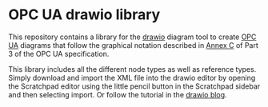 # OPC UA drawio library

This repository contains a library for the [drawio] diagram tool to create [OPC UA](https://opcfoundation.org/about/opc-technologies/opc-ua/) diagrams that follow the graphical notation described in [Annex C](https://reference.opcfoundation.org/Core/Part3/v105/docs/C) of Part 3 of the OPC UA specification.

This library includes all the different node types as well as reference types.
Simply download and import the XML file into the drawio editor by opening the Scratchpad editor using the little pencil button in the Scratchpad sidebar and then selecting import.
Or follow the tutorial in the [drawio blog](https://www.drawio.com/blog/public-custom-libraries).

[drawio]: https://drawio.com
